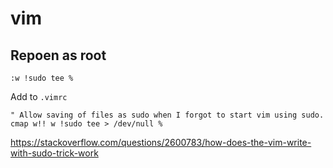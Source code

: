 # vim

## Repoen as root

```
:w !sudo tee %
```

Add to `.vimrc`

```
" Allow saving of files as sudo when I forgot to start vim using sudo.
cmap w!! w !sudo tee > /dev/null %
```

https://stackoverflow.com/questions/2600783/how-does-the-vim-write-with-sudo-trick-work
